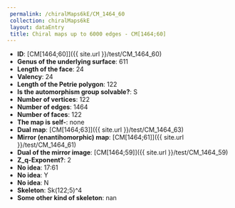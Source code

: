 ```yaml
--- 
 permalink: /chiralMaps6kE/CM_1464_60 
 collection: chiralMaps6kE
 layout: dataEntry
 title: Chiral maps up to 6000 edges - CM[1464;60]
---
```


- **ID**: [CM[1464;60]]({{ site.url }}/test/CM_1464_60)
- **Genus of the underlying surface**: 611
- **Length of the face**: 24
- **Valency**: 24
- **Length of the Petrie polygon**: 122
- **Is the automorphism group solvable?**: S
- **Number of vertices**: 122
- **Number of edges**: 1464
- **Number of faces**: 122
- **The map is self-**: none
- **Dual map**: [CM[1464;63]]({{ site.url }}/test/CM_1464_63)
- **Mirror (enantihomorphic) map**: [CM[1464;61]]({{ site.url }}/test/CM_1464_61)
- **Dual of the mirror image**: [CM[1464;59]]({{ site.url }}/test/CM_1464_59)
- **Z_q-Exponent?**: 2
- **No idea**:  17:61
- **No idea**: Y
- **No idea**: N
- **Skeleton**: Sk(122;5)^4
- **Some other kind of skeleton**: nan
